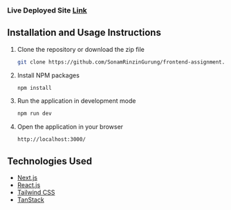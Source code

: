 ### Live Deployed Site [Link](https://online-tsongkhang.netlify.app/)

## Installation and Usage Instructions

1. Clone the repository or download the zip file

   ```sh
   git clone https://github.com/SonamRinzinGurung/frontend-assignment.git

   ```

2. Install NPM packages
   ```sh
   npm install
   ```
3. Run the application in development mode
   ```sh
   npm run dev
   ```
4. Open the application in your browser
   ```sh
   http://localhost:3000/
   ```

## Technologies Used

- [Next.js](https://nextjs.org/)
- [React.js](https://reactjs.org/)
- [Tailwind CSS](https://tailwindcss.com/)
- [TanStack](https://tanstack.com/)
